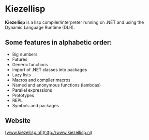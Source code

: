 # Kiezellisp

**Kiezellisp** is a lisp compiler/interpreter running on .NET and using the
Dynamic Language Runtime (DLR).

## Some features in alphabetic order:

+   Big numbers
+   Futures
+   Generic functions
+   Import of .NET classes into packages
+   Lazy lists
+   Macros and compiler macros
+   Named and anonymous functions (lambdas)
+   Parallel expressions
+   Prototypes
+   REPL
+   Symbols and packages

## Website

[www.kiezellisp.nl](http://www.kiezellisp.nl)





